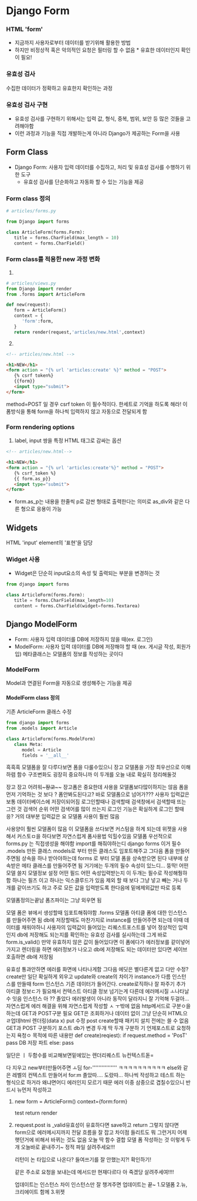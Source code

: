 # Django Form
### HTML 'form'
* 지금까지 사용자로부터 데이터를 받기위해 활용한 방법
* 하지만 비정상적 혹은 악의적인 요청은 필터링 할 수 없음
      * 유효한 데이터인지 확인이 필요!

### 유효성 검사
수집한 데이터가 정확하고 유효한지 확인하는 과정

### 유효성 검사 구현
* 유효성 검사를 구현하기 위해서는 입력 값, 형식, 중복, 범위, 보안 등 많은 것들을 고려해야함
* 이런 과정과 기능을 직접 개발하는게 아니라 Django가 제공하는 Form을 사용

## Form Class
* Django Form: 사용자 입력 데이터를 수집하고, 처리 및 유효성 검사를 수행하기 위한 도구
   * 유효성 검사를 단순화하고 자동화 할 수 있는 기능을 제공

### Form class 정의
```py
# articles/forms.py

from Django import forms

class ArticleForm(forms.Form):
   title = forms.CharField(max_length = 10)
   content = forms.CharField()
```

### Form class를 적용한 new 과정 변화
1.  
```python
# articles/views.py
from Django import render
from .forms import ArticleForm

def new(request):
   form = ArticleForm()
   context = {
      'form':form,
   }
   return render(request,'articles/new.html',context)
```

2.  
```html
<!-- articles/new.html -->

<h1>NEW</h1>
<form action = "{% url 'articles:create' %}" method = "POST">
   {% csrf token%}
   {{form}}
   <input type="submit">
</form>
```
method=POST 일 경우 csrf token 이 필수적이다.
한세트로 기억을 하도록 해라!
이 폼방식을 통해 form을 하나씩 입력하지 않고 자동으로 전달되게 함

### Form rendering options
1. label, input 쌍을 특정 HTML 태그로 감싸는 옵션
```html
<!-- articles/new.html-->

<h1>NEW</h1>
<form action = "{% url 'articles:create'%}" method = "POST">
   {% csrf_token %}
   {{ form.as_p}}
   <input type="submit">
</form>
```
* form.as_p는 내용을 한줄씩 p로 감싼 형태로 출력한다는 의미로 as_div와 같은 다른 형으로 응용이 가능

## Widgets
HTML 'input' element의 '표현'을 담당

### Widget 사용
* Widget은 단순히 input요소의 속성 및 출력되는 부분을 변경하는 것
```py
from django import forms

class ArticleForm(forms.Form):
   title = forms.CharField(max_length=10)
   content = forms.CharField(widget=forms.Textarea)
```

## Django ModelForm
* Form: 사용자 입력 데이터를 DB에 저장하지 않을 때(ex. 로그인)
* ModelForm: 사용자 입력 데이터를 DB에 저장해야 할 때 (ex. 게시글 작성, 회원가입)
메타클래스는 모델폼의 정보를 작성하는 곳이다

### ModelForm
Model과 연결된 Form을 자동으로 생성해주는 기능을 제공

#### ModelForm class 정의
기존 ArticleForm 클래스 수정
```py
from django import forms
from .models import Article

class ArticleForm(forms.ModelForm)
   class Meta:
      model = Article
      fields = '__all__'
```

흑흑흑
모델폼을 잘 다루다보면 폼을 다룰수있으니 장고 모델폼을 가장 최우선으로 이해하렴
함수 구조변화도 굉장히 중요하니까
이 두개를 오늘 내로 확실히 정리해둘것

장고 장고 어려워~~~장고~~~~
장고폼은 중요한데 사용을 모델폼보다많이하지는 않음
폼을 먼저 기억하는 것 보다 ? 폼안봐도된다고?
바로 모델폼으로 넘어가???
사용자 입력값은 보통 데이터베이스에 저장이되어짐
로그인할때나 검색할때 검색창에서 검색할때 뜨는 그런 것
검색어 순위 어떤 검색어를 많이 쓰는지
로그인 기능은 확실하게 로그인 할때 응?
거의 대부분 입력값은 요 모델폼 사용이 훨씬 많음

사용양이 훨씬 모델폼이 많음
이 모델폼을 쓰다보면 커스텀을 하게 되는데 위젯을 사용해서 커스토ㅁ을 하다보면 자연스럽게 폼사용법 익힐수있음
모델폼 우선적으로 forms.py
는 직접생성을 해야함
import를 해줘야하는디
django forms
이거 필수
.models 만든 클래스
models로 부터 만든 클래스도 임포트해주고 그다음 폼을 만들어주면됨
상속을 하나 받아야하는데 forms 로 부터 모델 폼을 상속받으면 된다
내부에 상속받은 메타 클래스를 만들어주면 됨
거기에는 두개의 필수 속성이 있느디...
뚱딱!
어떤 모델 쓸지 모델정보 설정
어떤 필드 어떤 속성입력받는지
이 두개는 필수로 작성해줭햐함
하나는 필즈 이고 하나는 익스클루드가 있음
제외 할 때 보다 그냥 넣고 빼는 거나 두개를 같이쓰기도 하고 주로 모든 값을 입력받도록 한다음에 밑에제외값만 따로 등록

모델폼정의는끝남
폼즈파이는 그냥 외우면 됨

모델 폼은 뷰에서 생성할때 임포트해줘야함
.forms 모델폼
아티클 폼에 대한 인스턴스를 만들어주면 됨
db에 저장할때도 마찬가지로 instance를 만들어주면 되는데 이때 데이터를 채워야하니 사용자의 입력값이 들어있는 리퀘스트포스트를 넣어
정상적인 입력인지 db에 저장해도 되는지를 확인하는 유효성 검사를 실시하는데 그게 바로
form.is_valid()
만약 유효하지 않은 값이 들어있다면 이 폼에다가 에러정보를 같이넣어가지고 렌더링을 하면 에러정보가 나오고 
db에 저장해도 되는 데이터만 있다면 세이브 호출하면 db에 저장됨

유효성 통과안하면 에러를 화면에 나타나게함
그다음 에딧은 별다른게 없고 다만 수정?
create만 일단 확실하게 외우고
update와 create의 차이가 instance가 다름
인스턴스를 만들때 form 인스턴스
기존 데이터가 들어간다.
create로직하나 잘 파주기
추가 아티클 정보ㄷ가 필요해서 컨텍스트 아티클 정보 넘기는게 다른데 에러메시질 ㅗ나타날 수 잇음
인스턴스 아
??
졸았다
에러발생이 아니라 동작이 달라지니 잘 기억해 두걸아...
자연스럽게 에러 해결을 위해 자연스럽게 작성할 ㅅ ㅜ밖에 없음
http메서드로 구분ㅇ을 하는데 GET과 POST구분 필요
GET은 조회하거나 데이터 없이 그냥 단순히 HTML으 ㄹ업데html 렌더링(data x)
put 수정
post create할때
패키지 설치 전에는 쓸 수 없음
GET과 POST 구분하기
포스트 db가 변경
두개 딱 두개 구분하
기
언제포스트로 요청하는지 욕청ㅇ 목적에 따른 내용만 
def create)reqiest):
if request.method = 'PosT'
pass DB 저장 파트
else:
pass 

일단은 ㅣ 두함수를 비교해보면밑에있는 렌더리퀘스트 뉴컨텍스트돋=

다 지우고 new부터만들어주면 ㅗ딤
for-''''''''''''''''
ㅋㅋㅋㅋㅋㅋㅋㅋㅋㅋ
else와 같은 레벨의 컨텍스트 만들어서 for:m
졸았따....
도랐따...
하나씩 작성하고 테스트 하는 형식으로 하거라 왜냐면어디 에러인지 모르기 때문
에러 이중 삼중으로 겹칠수있으니 반드시 뉴먼저 작성하고
1. new form = ArticleForm()
   context={form:form}

   test return render
2. request.post
   is _valid유효성이 유효하다면 save하고 return
   그렇지 않다면 form으로 에러메시지까지 전달
   흐름을 잘 잡고 차이점
   들리트도 뭐 그런거지
   어제햇던거에 비해서 바뀌는 것도 없음
   오늘 딱 함수 결합
   모델 폼
   작성하는 것
   이렇게 두개 오늘바로 끝내주기~
   정적 파일
   살려주세요!!!

   리턴이 논 타입으로 나온다?
   들여쓰기를 잘 안했는지?!
   확인하기!
   
   같은 주소로 요청을 보내는데 메서드만 현재다르다
   아 죽겠당
   살려주세여!!!!

   업데이트는 인스턴스 차이 
   인스턴스만 잘 챙겨주면 업데이트는 끝~
   1.모델폼
   2.뉴,크리에이트 함께
   3.위젯